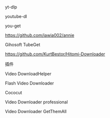 yt-dlp

youtube-dl

you-get

https://github.com/iawia002/annie

Gihosoft TubeGet

https://github.com/KurtBestor/Hitomi-Downloader



插件

Video DownloadHelper

Flash Video Downloader

Cococut

Video Downloader professional

Video Downloader GetThemAll

